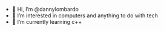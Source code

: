 - 👋 Hi, I’m @dannylombardo
- 👀 I’m interested in computers and anything to do with tech
- 🌱 I’m currently learning c++

<!---
DJSTARWOLF/DJSTARWOLF is a ✨ special ✨ repository because its `README.md` (this file) appears on your GitHub profile.
You can click the Preview link to take a look at your changes.
--->
